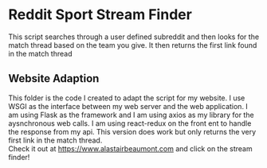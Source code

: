 # Reddit Sport Stream Finder

This script searches through a user defined subreddit and then looks for the match thread based on the team you give. It then returns the first link found in the match thread

## Website Adaption

This folder is the code I created to adapt the script for my website. I use WSGI as the interface between my web server and the web application. I am using Flask as the framework and I am using axios as my library for the aysnchronous web calls. I am using react-redux on the front ent to handle the response from my api.
This version does work but only returns the very first link in the match thread.
<br>
Check it out at https://www.alastairbeaumont.com and click on the stream finder!
